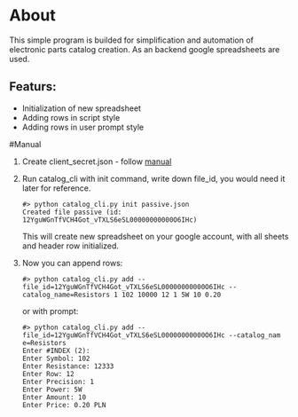 # About

This simple program is builded for simplification and automation of electronic parts catalog creation. 
As an backend google spreadsheets are used.

## Featurs:

* Initialization of new spreadsheet
* Adding rows in script style
* Adding rows in user prompt style

#Manual 
1. Create client_secret.json - follow [manual](https://developers.google.com/sheets/api/quickstart/python)

2. Run catalog_cli with init command, write down file_id, you would need it later for reference.

    ```
    #> python catalog_cli.py init passive.json
    Created file passive (id: 12YguWGnTfVCH4Got_vTXLS6eSL00000000000O6IHc)
    ```

    This will create new spreadsheet on your google account, with all sheets and header row initialized.

3. Now you can append rows: 

    ```
    #> python catalog_cli.py add --file_id=12YguWGnTfVCH4Got_vTXLS6eSL00000000000O6IHc --catalog_name=Resistors 1 102 10000 12 1 5W 10 0.20
    ```

    or with prompt:

    ```
    #> python catalog_cli.py add --file_id=12YguWGnTfVCH4Got_vTXLS6eSL00000000000O6IHc --catalog_nam    e=Resistors
    Enter #INDEX (2): 
    Enter Symbol: 102
    Enter Resistance: 12333
    Enter Row: 12
    Enter Precision: 1
    Enter Power: 5W
    Enter Amount: 10
    Enter Price: 0.20 PLN

    ```

